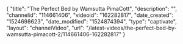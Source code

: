 {
    "title": "The Perfect Bed by Wamsutta PimaCott",
    "description": "",
    "channelid": "114661406",
    "videoid": "162282817",
    "date_created": "1524698623",
    "date_modified": "1524874394",
    "type": "captivate",
    "layout": "channelVideo",
    "url": "\/latest-videos\/the-perfect-bed-by-wamsutta-pimacott-2\/114661406-162282817"
}